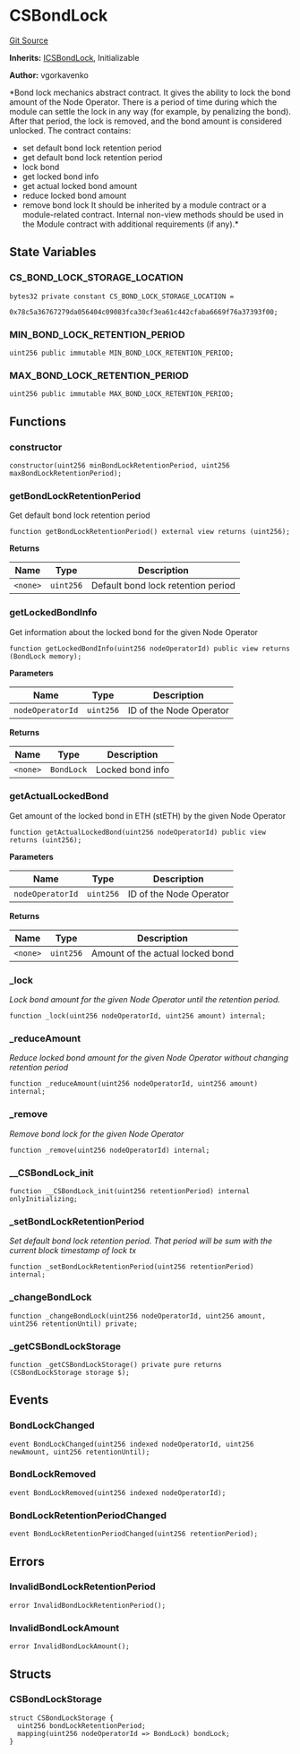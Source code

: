 # CSBondLock

[Git Source](https://github.com/lidofinance/community-staking-module/blob/8ce9441dce1001c93d75d065f051013ad5908976/src/abstract/CSBondLock.sol)

**Inherits:**
[ICSBondLock](/src/interfaces/ICSBondLock.sol/interface.ICSBondLock.md), Initializable

**Author:**
vgorkavenko

\*Bond lock mechanics abstract contract.
It gives the ability to lock the bond amount of the Node Operator.
There is a period of time during which the module can settle the lock in any way (for example, by penalizing the bond).
After that period, the lock is removed, and the bond amount is considered unlocked.
The contract contains:

- set default bond lock retention period
- get default bond lock retention period
- lock bond
- get locked bond info
- get actual locked bond amount
- reduce locked bond amount
- remove bond lock
  It should be inherited by a module contract or a module-related contract.
  Internal non-view methods should be used in the Module contract with additional requirements (if any).\*

## State Variables

### CS_BOND_LOCK_STORAGE_LOCATION

```solidity
bytes32 private constant CS_BOND_LOCK_STORAGE_LOCATION =
    0x78c5a36767279da056404c09083fca30cf3ea61c442cfaba6669f76a37393f00;
```

### MIN_BOND_LOCK_RETENTION_PERIOD

```solidity
uint256 public immutable MIN_BOND_LOCK_RETENTION_PERIOD;
```

### MAX_BOND_LOCK_RETENTION_PERIOD

```solidity
uint256 public immutable MAX_BOND_LOCK_RETENTION_PERIOD;
```

## Functions

### constructor

```solidity
constructor(uint256 minBondLockRetentionPeriod, uint256 maxBondLockRetentionPeriod);
```

### getBondLockRetentionPeriod

Get default bond lock retention period

```solidity
function getBondLockRetentionPeriod() external view returns (uint256);
```

**Returns**

| Name     | Type      | Description                        |
| -------- | --------- | ---------------------------------- |
| `<none>` | `uint256` | Default bond lock retention period |

### getLockedBondInfo

Get information about the locked bond for the given Node Operator

```solidity
function getLockedBondInfo(uint256 nodeOperatorId) public view returns (BondLock memory);
```

**Parameters**

| Name             | Type      | Description             |
| ---------------- | --------- | ----------------------- |
| `nodeOperatorId` | `uint256` | ID of the Node Operator |

**Returns**

| Name     | Type       | Description      |
| -------- | ---------- | ---------------- |
| `<none>` | `BondLock` | Locked bond info |

### getActualLockedBond

Get amount of the locked bond in ETH (stETH) by the given Node Operator

```solidity
function getActualLockedBond(uint256 nodeOperatorId) public view returns (uint256);
```

**Parameters**

| Name             | Type      | Description             |
| ---------------- | --------- | ----------------------- |
| `nodeOperatorId` | `uint256` | ID of the Node Operator |

**Returns**

| Name     | Type      | Description                      |
| -------- | --------- | -------------------------------- |
| `<none>` | `uint256` | Amount of the actual locked bond |

### \_lock

_Lock bond amount for the given Node Operator until the retention period._

```solidity
function _lock(uint256 nodeOperatorId, uint256 amount) internal;
```

### \_reduceAmount

_Reduce locked bond amount for the given Node Operator without changing retention period_

```solidity
function _reduceAmount(uint256 nodeOperatorId, uint256 amount) internal;
```

### \_remove

_Remove bond lock for the given Node Operator_

```solidity
function _remove(uint256 nodeOperatorId) internal;
```

### \_\_CSBondLock_init

```solidity
function __CSBondLock_init(uint256 retentionPeriod) internal onlyInitializing;
```

### \_setBondLockRetentionPeriod

_Set default bond lock retention period. That period will be sum with the current block timestamp of lock tx_

```solidity
function _setBondLockRetentionPeriod(uint256 retentionPeriod) internal;
```

### \_changeBondLock

```solidity
function _changeBondLock(uint256 nodeOperatorId, uint256 amount, uint256 retentionUntil) private;
```

### \_getCSBondLockStorage

```solidity
function _getCSBondLockStorage() private pure returns (CSBondLockStorage storage $);
```

## Events

### BondLockChanged

```solidity
event BondLockChanged(uint256 indexed nodeOperatorId, uint256 newAmount, uint256 retentionUntil);
```

### BondLockRemoved

```solidity
event BondLockRemoved(uint256 indexed nodeOperatorId);
```

### BondLockRetentionPeriodChanged

```solidity
event BondLockRetentionPeriodChanged(uint256 retentionPeriod);
```

## Errors

### InvalidBondLockRetentionPeriod

```solidity
error InvalidBondLockRetentionPeriod();
```

### InvalidBondLockAmount

```solidity
error InvalidBondLockAmount();
```

## Structs

### CSBondLockStorage

```solidity
struct CSBondLockStorage {
  uint256 bondLockRetentionPeriod;
  mapping(uint256 nodeOperatorId => BondLock) bondLock;
}
```
